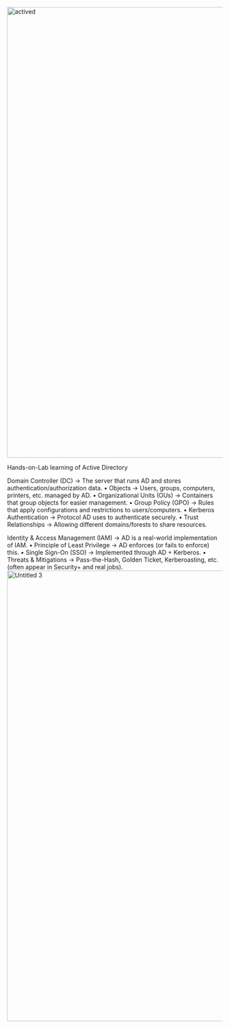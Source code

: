 
<img width="1680" height="1050" alt="actived" src="https://github.com/user-attachments/assets/0e15dea2-9020-4031-929b-83e52809df32" />


Hands-on-Lab learning of Active Directory


Domain Controller (DC) → The server that runs AD and stores authentication/authorization data.
	•	Objects → Users, groups, computers, printers, etc. managed by AD.
	•	Organizational Units (OUs) → Containers that group objects for easier management.
	•	Group Policy (GPO) → Rules that apply configurations and restrictions to users/computers.
	•	Kerberos Authentication → Protocol AD uses to authenticate securely.
	•	Trust Relationships → Allowing different domains/forests to share resources.


 Identity & Access Management (IAM) → AD is a real-world implementation of IAM.
	•	Principle of Least Privilege → AD enforces (or fails to enforce) this.
	•	Single Sign-On (SSO) → Implemented through AD + Kerberos.
	•	Threats & Mitigations → Pass-the-Hash, Golden Ticket, Kerberoasting, etc. (often appear in Security+ and real jobs).
<img width="1680" height="1050" alt="Untitled 3" src="https://github.com/user-attachments/assets/dfac8753-77bc-4ee1-a668-f2cbf5e58d3c" />
